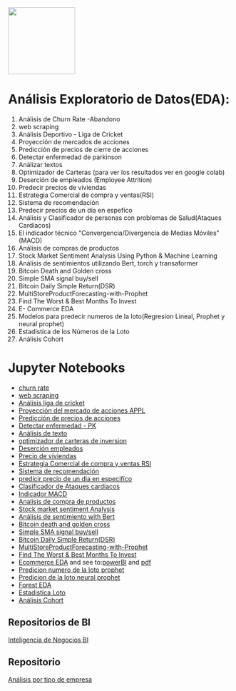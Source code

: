 <img src="https://github.com/luishernand/pandas_fundamentals/blob/master/logo4.JPG?raw=true" heiht= 150 width= 150 alt=" ">  

# Análisis Exploratorio de Datos(EDA):  

1. Análisis de Churn Rate -Abandono
2. web scraping
3. Análisis Deportivo - Liga de Cricket
4. Proyección  de mercados de acciones
5. Predicción de precios de cierre de acciones
6. Detectar enfermedad de parkinson
7. Análizar textos  
1. Optimizador de Carteras (para ver los resultados ver en google colab)
1. Deserción de empleados (Employee Attrition)
1. Predecir precios de viviendas
1. Estrategia Comercial de compra y ventas(RSI)
1. Sistema de recomendación
1. Predecir precios de un día en espefíco
1. Análisis y Clasificador de personas con problemas de Salud(Ataques Cardíacos)
1. El indicador técnico "Convergencia/Divergencia de Medias Móviles"(MACD)
1. Análisis de compras de productos  
1. Stock Market Sentiment Analysis Using Python & Machine Learning
2. Análisis de sentimientos utilizando Bert, torch y transaformer  
3. Bitcoin Death and Golden cross
4. Simple SMA signal buy/sell  
5. Bitcoin Daily Simple Return(DSR)
6. MultiStoreProductForecasting-with-Prophet
7. Find The Worst & Best Months To Invest
8. E- Commerce EDA 
9. Modelos para predecir numeros de la loto(Regresion Lineal, Prophet y neural prophet)
10. Estadística de los Números de la Loto
11. Análisis Cohort

# Jupyter Notebooks  

- [churn rate](https://nbviewer.jupyter.org/github/luishernand/Analisis-_EDA_predictions/blob/master/Churn_rate.ipynb)
- [web scraping](https://nbviewer.jupyter.org/github/luishernand/Analisis-_EDA_predictions/blob/master/Data_scraping_pandas_json.ipynb)
- [Análisis liga de cricket](https://nbviewer.jupyter.org/github/luishernand/Analisis-_EDA_predictions/blob/master/EDA_Indian_league.ipynb)
- [Proyección del  mercado de acciones APPL](https://nbviewer.jupyter.org/github/luishernand/Analisis-_EDA_predictions/blob/master/Precio%20de%20acciones%20APPL.ipynb)
- [Predicción de precios de acciones](https://nbviewer.jupyter.org/github/luishernand/Analisis-_EDA_predictions/blob/master/Predict%20Stock%20Price.ipynb)
- [Detectar enfermedad - PK](https://nbviewer.jupyter.org/github/luishernand/Analisis-_EDA_predictions/blob/master/predecir%20parkinson.ipynb)
- [Análisis de texto](https://nbviewer.jupyter.org/github/luishernand/Analisis-_EDA_predictions/blob/master/yelp_exercise.ipynb)
- [optimizador de carteras de inversion](https://nbviewer.jupyter.org/github/luishernand/Analisis-_EDA_predictions/blob/master/finance_porfolio_opt.ipynb)  
- [Deserción empleados](https://nbviewer.jupyter.org/github/luishernand/Analisis-_EDA_predictions/blob/master/desercion_empleados.ipynb)  
- [Precio de viviendas](https://nbviewer.jupyter.org/github/luishernand/Analisis-EDA-predicciones/blob/master/Predict_price.ipynb)  
- [Estrategia Comercial de compra y ventas RSI](https://nbviewer.jupyter.org/github/luishernand/Analisis-EDA-predicciones/blob/master/RSI_estrategia%20comercial.ipynb)  
- [Sistema de recomendación](https://nbviewer.jupyter.org/github/luishernand/Analisis-EDA-predicciones/blob/master/Sistema%20de%20recomendacion.ipynb)  
- [predicir precio de un dia  en especifíco](https://nbviewer.jupyter.org/github/luishernand/Analisis-EDA-predicciones/blob/master/Predecir_precio_dia_espefico.ipynb)  
- [Clasificador de Ataques cardiacos](https://nbviewer.jupyter.org/github/luishernand/Analisis-EDA-predicciones/blob/master/Analysis%20ataques%20cardiacos.ipynb)  
- [Indicador MACD](https://nbviewer.jupyter.org/github/luishernand/Analisis-EDA-predicciones/blob/master/Indicador%20MACD.ipynb)
- [Analisis de compra de productos](https://nbviewer.jupyter.org/github/luishernand/Analisis-EDA-predicciones/blob/master/market%20basket%20analysis.ipynb)  
- [Stock market sentiment Analysis](https://nbviewer.jupyter.org/github/luishernand/Analisis-EDA-predicciones/blob/master/Stock%20Market%20Sentiment.ipynb#Stock-Market-Sentiment-Analysis-Using-Python-&-Machine-Learning)
- [Análisis de sentimiento with Bert](https://nbviewer.jupyter.org/github/luishernand/Analisis-EDA-predicciones/blob/master/Sentiment_with_BERT.ipynb)  
- [Bitcoin death and golden cross](https://nbviewer.jupyter.org/github/luishernand/Analisis-EDA-predicciones/blob/master/Death%20Cross.ipynb) 
- [Simple SMA signal buy/sell](https://nbviewer.jupyter.org/github/luishernand/Analisis-EDA-predicciones/blob/master/Simple%20moving%20Signal.ipynb)  
- [Bitcoin Daily Simple Return(DSR)](https://nbviewer.jupyter.org/github/luishernand/Analisis-EDA-predicciones/blob/master/Simple%20Return.ipynb)
- [MultiStoreProductForecasting-with-Prophet](https://nbviewer.jupyter.org/github/luishernand/Analisis-EDA-predicciones/blob/master/MultiStoreProductForecasting-with-Prophet.ipynb)  
- [Find The Worst & Best Months To Invest](https://nbviewer.jupyter.org/github/luishernand/Analisis-EDA-predicciones/blob/master/Find%20The%20Worst%20%26%20Best%20Months%20To%20Invest.ipynb)  
- [Ecommerce EDA](https://nbviewer.org/github/luishernand/Analisis-EDA-predicciones/blob/master/ecommerce%20EDA.ipynb) and see to:[powerBI](https://github.com/luishernand/Inteligencia-de-Negocios/blob/master/ecommerce%20EDA.pbix) and [pdf](https://github.com/luishernand/Inteligencia-de-Negocios/blob/master/ecommerce%20EDA.pdf)
- [Predicion numero de la loto prophet](https://nbviewer.org/github/luishernand/Analisis-EDA-predicciones/blob/master/Predicciones_del_loto.ipynb)
- [Predicion de la loto neural prophet](https://nbviewer.org/github/luishernand/Analisis-EDA-predicciones/blob/master/Loto_Neural_Prophet.ipynb)
- [Forest EDA](https://nbviewer.org/github/luishernand/Analisis-EDA-predicciones/blob/master/Forest%20EDA.ipynb)
- [Estadistica Loto](https://nbviewer.org/github/luishernand/Analisis-EDA-predicciones/blob/master/Estadisticas%20Loto.ipynb)
- [Análisis Cohort](https://nbviewer.org/github/luishernand/Analisis-EDA-predicciones/blob/master/Cohort.ipynb)


## Repositorios de BI 
[Inteligencia de Negocios BI](https://luishernand.github.io/Inteligencia-de-Negocios/)

## Repositorio  
[Análisis por tipo de empresa](https://luishernand.github.io/Mis-proyectos-de-ML-por-tipo-Industrias/)
